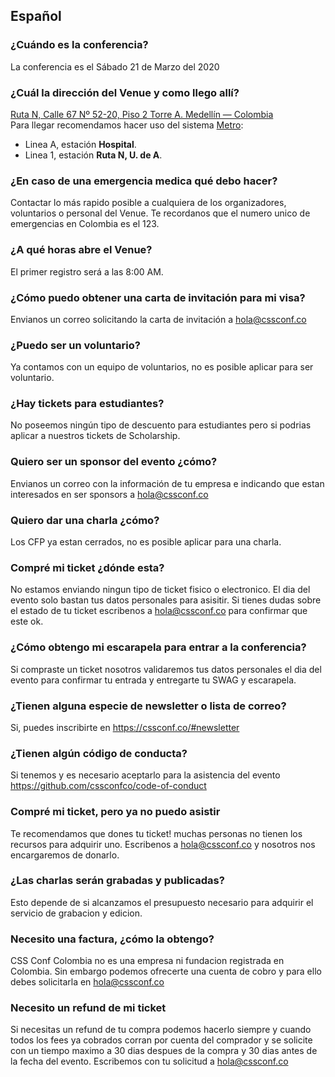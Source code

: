 ## Español

### ¿Cuándo es la conferencia?
La conferencia es el Sábado 21 de Marzo del 2020

### ¿Cuál la dirección del Venue y como llego allí?
[Ruta N, Calle 67 Nº 52-20, Piso 2 Torre A. Medellín — Colombia](https://goo.gl/maps/DyWWrXfcHrj551ZK8)  
Para llegar recomendamos hacer uso del sistema [Metro](https://www.metrodemedellin.gov.co/viajeconnosotros/mapas):
- Linea A, estación **Hospital**.
- Linea 1, estación **Ruta N, U. de A**.

### ¿En caso de una emergencia medica qué debo hacer?
Contactar lo más rapido posible a cualquiera de los organizadores, voluntarios o personal del Venue. Te recordanos que el numero unico de emergencias en Colombia es el 123.

### ¿A qué horas abre el Venue?
El primer registro será a las 8:00 AM.

### ¿Cómo puedo obtener una carta de invitación para mi visa?
Envianos un correo solicitando la carta de invitación a hola@cssconf.co

### ¿Puedo ser un voluntario?
Ya contamos con un equipo de voluntarios, no es posible aplicar para ser voluntario.

### ¿Hay tickets para estudiantes?
No poseemos ningún tipo de descuento para estudiantes pero si podrias aplicar a nuestros tickets de Scholarship.

### Quiero ser un sponsor del evento ¿cómo?
Envianos un correo con la información de tu empresa e indicando que estan interesados en ser sponsors a hola@cssconf.co

### Quiero dar una charla ¿cómo?
Los CFP ya estan cerrados, no es posible aplicar para una charla.

### Compré mi ticket ¿dónde esta?
No estamos enviando ningun tipo de ticket fisico o electronico. El dia del evento solo bastan tus datos personales para asisitir. Si tienes dudas sobre el estado de tu ticket escribenos a hola@cssconf.co para confirmar que este ok.

### ¿Cómo obtengo mi escarapela para entrar a la conferencia?
Si compraste un ticket nosotros validaremos tus datos personales el dia del evento para confirmar tu entrada y entregarte tu SWAG y escarapela.

### ¿Tienen alguna especie de newsletter o lista de correo?
Si, puedes inscribirte en https://cssconf.co/#newsletter

### ¿Tienen algún código de conducta?
Si tenemos y es necesario aceptarlo para la asistencia del evento https://github.com/cssconfco/code-of-conduct

### Compré mi ticket, pero ya no puedo asistir
Te recomendamos que dones tu ticket! muchas personas no tienen los recursos para adquirir uno. Escribenos a hola@cssconf.co y nosotros nos encargaremos de donarlo.

### ¿Las charlas serán grabadas y publicadas?
Esto depende de si alcanzamos el presupuesto necesario para adquirir el servicio de grabacion y edicion.

### Necesito una factura, ¿cómo la obtengo?
CSS Conf Colombia no es una empresa ni fundacion registrada en Colombia. Sin embargo podemos ofrecerte una cuenta de cobro y para ello debes solicitarla en hola@cssconf.co

### Necesito un refund de mi ticket
Si necesitas un refund de tu compra podemos hacerlo siempre y cuando todos los fees ya cobrados corran por cuenta del comprador y se solicite con un tiempo maximo a 30 dias despues de la compra y 30 dias antes de la fecha del evento. Escribemos con tu solicitud a hola@cssconf.co

